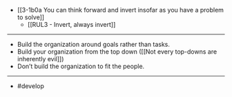 - [[3-1b0a You can think forward and invert insofar as you have a problem to solve]]
  - [[RUL3 - Invert, always invert]]
---
- Build the organization around goals rather than tasks.
- Build your organization from the top down ([[Not every top-downs are inherently evil]])
- Don’t build the organization to fit the people.
---
- #develop
